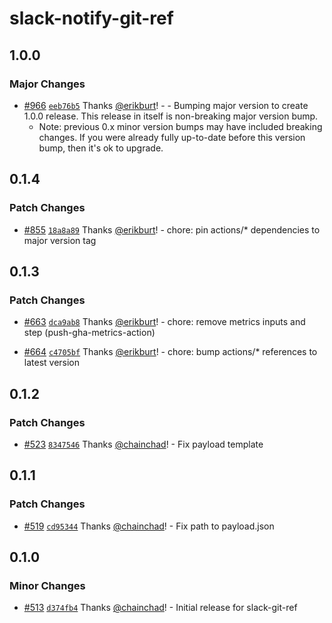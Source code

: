 # slack-notify-git-ref

## 1.0.0

### Major Changes

- [#966](https://github.com/smartcontractkit/.github/pull/966)
  [`eeb76b5`](https://github.com/smartcontractkit/.github/commit/eeb76b5870e3c17856d5a60fd064a053c023b5f5)
  Thanks [@erikburt](https://github.com/erikburt)! - - Bumping major version to
  create 1.0.0 release. This release in itself is non-breaking major version
  bump.
  - Note: previous 0.x minor version bumps may have included breaking changes.
    If you were already fully up-to-date before this version bump, then it's ok
    to upgrade.

## 0.1.4

### Patch Changes

- [#855](https://github.com/smartcontractkit/.github/pull/855)
  [`18a8a89`](https://github.com/smartcontractkit/.github/commit/18a8a89b23006355003b705d55acaf329c384d94)
  Thanks [@erikburt](https://github.com/erikburt)! - chore: pin actions/\*
  dependencies to major version tag

## 0.1.3

### Patch Changes

- [#663](https://github.com/smartcontractkit/.github/pull/663)
  [`dca9ab8`](https://github.com/smartcontractkit/.github/commit/dca9ab89d734e82738b8aa52bd25d09b205ec6ee)
  Thanks [@erikburt](https://github.com/erikburt)! - chore: remove metrics
  inputs and step (push-gha-metrics-action)

- [#664](https://github.com/smartcontractkit/.github/pull/664)
  [`c4705bf`](https://github.com/smartcontractkit/.github/commit/c4705bfdbf6c8e57c080d82a3c4f013aa96a2dfb)
  Thanks [@erikburt](https://github.com/erikburt)! - chore: bump actions/\*
  references to latest version

## 0.1.2

### Patch Changes

- [#523](https://github.com/smartcontractkit/.github/pull/523)
  [`8347546`](https://github.com/smartcontractkit/.github/commit/83475467bf8dbaf95528fb6156352e3e625e659f)
  Thanks [@chainchad](https://github.com/chainchad)! - Fix payload template

## 0.1.1

### Patch Changes

- [#519](https://github.com/smartcontractkit/.github/pull/519)
  [`cd95344`](https://github.com/smartcontractkit/.github/commit/cd95344aef7ec56d0816b2334197af29b5d39989)
  Thanks [@chainchad](https://github.com/chainchad)! - Fix path to payload.json

## 0.1.0

### Minor Changes

- [#513](https://github.com/smartcontractkit/.github/pull/513)
  [`d374fb4`](https://github.com/smartcontractkit/.github/commit/d374fb4f985102eb8ad816cebdee25bbd55485c9)
  Thanks [@chainchad](https://github.com/chainchad)! - Initial release for
  slack-git-ref
